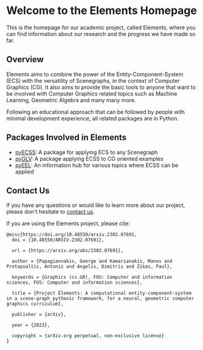 # Welcome to the Elements Homepage

This is the homepage for our academic project, called Elements, where you can find information about our research and the progress we have made so far.

## Overview
 
Elements aims to combine the power of the Entity-Component-System (ECS) with the versatility of Scenegraphs, in the context of Computer Graphics (CG). It also aims to provide the basic tools to anyone that want to be involved with Computer Graphics related topics such as Machine Learning, Geometric Algebra and many many more.

Following an educational approach that can be followed by people with minimal development experience, all related packages are in Python.

## Packages Involved in Elements

* [pyECSS](https://github.com/papagiannakis/pyECSS): A package for applying ECS to any Scenegraph
* [pyGLV](https://github.com/papagiannakis/pyGLV): A package applying ECSS to CG oriented examples
* [pyEEL](https://github.com/papagiannakis/pyEEL): An information hub for various topics where ECSS can be applied

## Contact Us

If you have any questions or would like to learn more about our project, please don't hesitate to [contact us](mailto:papagian@ics.forth.gr).


If you are using the Elements project, please cite:

```
@misc{https://doi.org/10.48550/arxiv.2302.07691,
  doi = {10.48550/ARXIV.2302.07691},
  
  url = {https://arxiv.org/abs/2302.07691},
  
  author = {Papagiannakis, George and Kamarianakis, Manos and Protopsaltis, Antonis and Angelis, Dimitris and Zikas, Paul},
  
  keywords = {Graphics (cs.GR), FOS: Computer and information sciences, FOS: Computer and information sciences},
  
  title = {Project Elements: A computational entity-component-system in a scene-graph pythonic framework, for a neural, geometric computer graphics curriculum},
  
  publisher = {arXiv},
  
  year = {2023},
  
  copyright = {arXiv.org perpetual, non-exclusive license}
}
```
